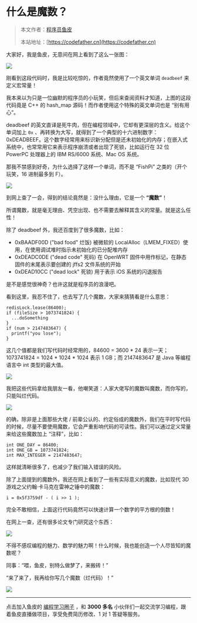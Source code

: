 # 什么是魔数？

> 本文作者：[程序员鱼皮](https://yuyuanweb.feishu.cn/wiki/Abldw5WkjidySxkKxU2cQdAtnah)
>
> 本站地址：[https://codefather.cn](https://codefather.cn)

大家好，我是鱼皮，无意间在网上看到了这么一张图：

![](https://pic.yupi.icu/5563/202311071357358.png)

刚看到这段代码时，我是比较吃惊的，作者竟然使用了一个英文单词 `deadbeef` 来定义宏常量！

我本来以为只是一位幽默的程序员的小玩笑，但后来查阅资料才知道，上图的这段代码竟是 C++ 的 hash_map 源码！而作者使用这个特殊的英文单词也是 “别有用心”。

deadbeef  的英文直译是死牛肉，但在编程领域中，它却有更深层的含义。给这个单词加上 `0x` 、再转换为大写，就得到了一个典型的十六进制数字：0xDEADBEEF。这个数字经常用来标识新分配但是还未初始化的内存；在嵌入式系统中，也常常用它来表示程序崩溃或者出现了死锁，比如运行在 32 位 PowerPC 处理器上的 IBM RS/6000 系统、Mac OS 系统。

那我不禁感到好奇，为什么选择了这样一个单词，而不是 “FishPi” 之类的（开个玩笑，16 进制最多到 F）。

![](https://pic.yupi.icu/5563/202311071357076.png)

到网上查了一会，得到的结论竟然是：没什么理由，它是一个 **“魔数”**！

所谓魔数，就是毫无理由、凭空出现、也不需要去解释其含义的常量。就是这么任性！

除了 deadbeef 外，我还百度到了很多魔数，比如：

- 0xBAADF00D ("bad food" 烂饭) 被微软的 LocalAlloc（LMEM_FIXED）使用，在使用调试堆时指示未初始化的已分配堆内存
- 0xDEADC0DE ("dead code" 死码) 在 OpenWRT 固件中用作标记，在静态固件的末尾表示要创建的 jffs2 文件系统的开始
- 0xDEAD10CC ("dead lock" 死锁)  用于表示 iOS 系统的闪退报告

是不是感觉很神奇？也许这就是程序员的浪漫吧。

看到这里，我忍不住了，也去写了几个魔数，大家来猜猜看是什么意思：

```
redisLock.lease(86400);
if (fileSize > 1073741824) {
  ...doSomething
}
if (num > 2147483647) {
  printf("you lose");
}
```

这几个值都是我们写代码时经常用的，84600 = 3600 * 24 表示一天；1073741824 = 1024 * 1024 * 1024 表示 1 GB；而 2147483647 是 Java 等编程语言中 int 类型的最大值。

![](https://pic.yupi.icu/5563/202311071357226.png)

我把这些代码拿给我朋友一看，他嘲笑道：人家大佬写的魔数叫魔数，而你写的，只能叫烂代码。

![](https://pic.yupi.icu/5563/202311071357499.png)

的确，除非是上面那些大佬 / 前辈公认的、约定俗成的魔数外，我们在平时写代码的时候，尽量不要使用魔数，它会严重影响代码的可读性。我们可以通过定义常量来给这些魔数加上 “注释”，比如：

```
int ONE_DAY = 86400;
int ONE_GB = 1073741824;
int MAX_INTEGER = 2147483647;
```

这样就清晰很多了，也减少了我们输入错误的风险。

除了上面提到的魔数外，我还在网上看到了一些有实际意义的魔数，比如现代 3D 游戏之父约翰·卡马克在雷神之锤中的魔数：

```
i = 0x5f3759df - ( i >> 1 );
```

完全不敢相信，上面这行代码竟然可以快速计算一个数字的平方根的倒数！

在网上一查，还有很多论文专门研究这个东西：

![](https://pic.yupi.icu/5563/202311071357398.png)

不得不感叹编程的魅力、数学的魅力啊！什么时候，我也能创造一个人尽皆知的魔数呢？

同事：“喂，鱼皮，别特么做梦了，来搬砖！”

“来了来了，我再给你写几个魔数（烂代码）！”

![](https://pic.yupi.icu/5563/202311071357242.png)



------


点击加入鱼皮的 [编程学习圈子](https://mp.weixin.qq.com/s?__biz=MzI1NDczNTAwMA==&mid=2247505617&idx=1&sn=73c5e2b1ad9b22d93e8fd6153199ab22&scene=21#wechat_redirect) ，和 **3000 多名** 小伙伴们一起交流学习编程，跟着鱼皮直播做项目，享受免费简历修改、1 对 1 答疑等服务。